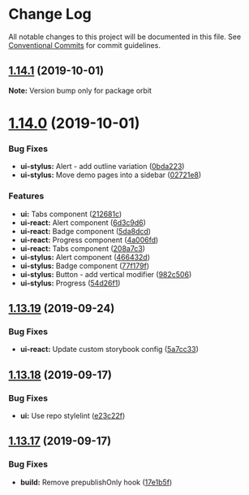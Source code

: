 # Change Log

All notable changes to this project will be documented in this file.
See [Conventional Commits](https://conventionalcommits.org) for commit guidelines.

## [1.14.1](https://github.com/moonwalker/orbit/compare/v1.14.0...v1.14.1) (2019-10-01)

**Note:** Version bump only for package orbit





# [1.14.0](https://github.com/moonwalker/orbit/compare/v1.13.19...v1.14.0) (2019-10-01)


### Bug Fixes

* **ui-stylus:** Alert - add outline variation ([0bda223](https://github.com/moonwalker/orbit/commit/0bda223))
* **ui-stylus:** Move demo pages into a sidebar ([02721e8](https://github.com/moonwalker/orbit/commit/02721e8))


### Features

* **ui:** Tabs component ([212681c](https://github.com/moonwalker/orbit/commit/212681c))
* **ui-react:** Alert component ([6d3c9d6](https://github.com/moonwalker/orbit/commit/6d3c9d6))
* **ui-react:** Badge component ([5da8dcd](https://github.com/moonwalker/orbit/commit/5da8dcd))
* **ui-react:** Progress component ([4a006fd](https://github.com/moonwalker/orbit/commit/4a006fd))
* **ui-react:** Tabs component ([208a7c3](https://github.com/moonwalker/orbit/commit/208a7c3))
* **ui-stylus:** Alert component ([466432d](https://github.com/moonwalker/orbit/commit/466432d))
* **ui-stylus:** Badge component ([77f179f](https://github.com/moonwalker/orbit/commit/77f179f))
* **ui-stylus:** Button - add vertical modifier ([982c506](https://github.com/moonwalker/orbit/commit/982c506))
* **ui-stylus:** Progress ([54d26f1](https://github.com/moonwalker/orbit/commit/54d26f1))





## [1.13.19](https://github.com/moonwalker/orbit/compare/v1.13.18...v1.13.19) (2019-09-24)


### Bug Fixes

* **ui-react:** Update custom storybook config ([5a7cc33](https://github.com/moonwalker/orbit/commit/5a7cc33))





## [1.13.18](https://github.com/moonwalker/orbit/compare/v1.13.17...v1.13.18) (2019-09-17)


### Bug Fixes

* **ui:** Use repo stylelint ([e23c22f](https://github.com/moonwalker/orbit/commit/e23c22f))





## [1.13.17](https://github.com/moonwalker/orbit/compare/v1.13.16...v1.13.17) (2019-09-17)


### Bug Fixes

* **build:** Remove prepublishOnly hook ([17e1b5f](https://github.com/moonwalker/orbit/commit/17e1b5f))
